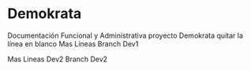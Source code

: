 # Demokrata
Documentación Funcional y Administrativa proyecto Demokrata
quitar la línea en blanco
Mas Lineas
Branch Dev1

Mas Lineas Dev2
Branch Dev2
